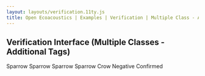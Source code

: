 ```yaml
---
layout: layouts/verification.11ty.js
title: Open Ecoacoustics | Examples | Verification | Multiple Class - Additional Tags
---
```


<h2 class="grid-title">Verification Interface (Multiple Classes - Additional Tags)</h2>

<oe-verification-grid id="verification-grid" grid-size="5">
  <oe-verification verified="true" additional-tags="land, male" shortcut="G">Sparrow</oe-verification>
  <oe-verification verified="true" additional-tags="land, female" shortcut="H">Sparrow</oe-verification>
  <oe-verification verified="true" additional-tags="flight, male" shortcut="J">Sparrow</oe-verification>
  <oe-verification verified="true" additional-tags="flight, female" shortcut="K">Sparrow</oe-verification>
  <oe-verification verified="true" shortcut=";">Crow</oe-verification>
  <oe-verification verified="false" shortcut="'">Negative</oe-verification>
  <oe-verification verified="true" shortcut="'">Confirmed</oe-verification>

  <oe-data-source slot="data-source" for="verification-grid" src="/public/grid-items.json" local>
  </oe-data-source>
</oe-verification-grid>
